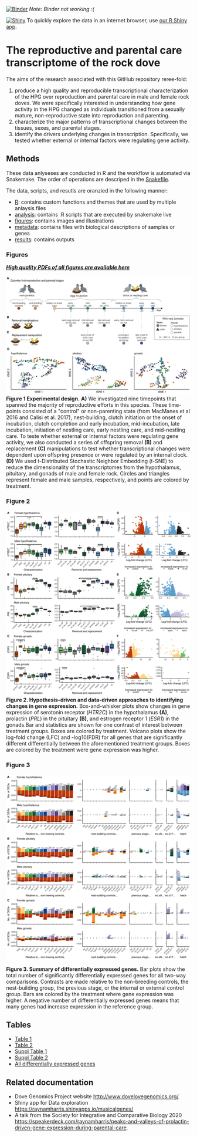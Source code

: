 [![Binder](https://mybinder.org/badge_logo.svg)](https://mybinder.org/v2/gh/macmanes-lab/DoveParentsRNAseq/master?urlpath=rstudio) _Note: Binder not working :(_

[![Shiny](https://img.shields.io/badge/Explore%20the%20data-Open%20and%20R%20Shiny%20app-blue)](https://raynamharris.shinyapps.io/musicalgenes/) To quickly explore the data in an internet browser, use [our R Shiny app](https://raynamharris.shinyapps.io/musicalgenes/). 

#  The reproductive and parental care transcriptome of the rock dove 

The aims of the research associated with this GitHub repository reree-fold: 

1. produce a high quality and reproducible transcriptional characterization of the HPG over reproduction and parental care in male and female rock doves. We were specifically interested in understanding how gene activity in the HPG changed as individuals transitioned from a sexually mature, non-reproductive state into reproduction and parenting.
1. characterize the major patterns of transcriptional changes between the tissues, sexes, and parental stages.
1. identify the drivers underlying changes in transcription. Specifically, we tested whether external or internal factors were regulating gene activity.


## Methods

These data anlyseses are conducted in R and the workflow is automated via Snakemake. The order of operations are descriped in the [Snakefile](https://github.com/macmanes-lab/DoveParentsRNAseq/blob/master/Snakefile).

The data, scripts, and resutls are oranzied in the following manner:

- [R](https://github.com/macmanes-lab/DoveParentsRNAseq/tree/master/R): contains custom functions and themes that are used by multiple anlaysis files
- [analysis](https://github.com/macmanes-lab/DoveParentsRNAseq/tree/master/analysis): contains .R scripts that are executed by snakemake live
- [figures](https://github.com/macmanes-lab/DoveParentsRNAseq/tree/master/figures): contains images and illustrations
- [metadata](https://github.com/macmanes-lab/DoveParentsRNAseq/tree/master/metadata): contains files with biological descriptions of samples or genes
- [results](https://github.com/macmanes-lab/DoveParentsRNAseq/tree/master/results): contains outputs 

### Figures

**_[High quality PDFs of all figures are available here](https://github.com/macmanes-lab/DoveParentsRNAseq/tree/master/figures)_**

![](./figures/fig1-1.png)
**Figure 1 Experimental design.** **A)** We investigated nine timepoints that spanned the majority of reproductive efforts in this species. These time-points consisted of a "control" or non-parenting state (from MacManes et al 2016 and Calisi et al. 2017), nest-building, clutch initiation or the onset of incubation, clutch completion and early incubation, mid-incubation, late incubation, initiation of nestling care, early nestling care, and mid-nestling care. To teste whether external or internal factors were regulating gene activity, we also conducted a series of offspring removal **(B)** and replacement **(C)** manipulations to test whether transcriptional changes were dependent upon offspring presence or were regulated by an internal clock. **(D)** We used t-Distributed Stochastic Neighbor Embedding (t-SNE) to reduce the dimensionality of the transcriptomes from the hypothalamus, pituitary, and gonads of male and female rock. Circles and triangles represent female and male samples, respectively, and points are colored by treatment. 


### Figure 2 

![](./figures/fig2-1.png)
**Figure 2. Hypothesis-driven and data-driven approaches to identifying changes in gene expression.** Box-and-whisker plots show changes in gene expression of serotonin receptor (*HTR2C*) in the hypothalamus **(A)**, prolactin (*PRL*) in the pituitary **(B)**,  and estrogen receptor 1 (*ESR1*) in the gonads.Bar and statistics are shown for one contrast of interest between treatment groups. Boxes are colored by treatment. Volcano plots show the log-fold change (LFC) and -log10(FDR) for all genes that are significantly different differentially between the aforementioned treatment groups. Boxes are colored by the treatment were gene expression was higher.    

### Figure 3 

![](./figures/fig3-1.png)

**Figure 3. Summary of differentially expressed genes.** Bar plots show the total number of significantly differentially expressed genes for all two-way comparisons. Contrasts are made relative to the non-breeding controls, the nest-building group, the previous stage, or the internal or external control group. Bars are colored by the treatment where gene expression was higher. A negative number of differentially expressed genes means that many genes had increase expression in the reference group.

## Tables

- [Table 1](https://github.com/macmanes-lab/DoveParentsRNAseq/blob/master/results/table1.csv)
- [Table 2](https://github.com/macmanes-lab/DoveParentsRNAseq/blob/master/results/table2.csv)
- [Suppl Table 1](https://github.com/macmanes-lab/DoveParentsRNAseq/blob/master/results/suppltable1.csv)
- [Suppl Table 2](https://github.com/macmanes-lab/DoveParentsRNAseq/blob/master/results/suppltable2.csv)
- [All differentially expressed genes](https://github.com/macmanes-lab/DoveParentsRNAseq/blob/master/results/03_allDEG.csv)


## Related documentation 

- Dove Genomics Project website <http://www.dovelovegenomics.org/>
- Shiny app for Data exploration <https://raynamharris.shinyapps.io/musicalgenes/>
- A talk from the Society for Integrative and Comparative Biology 2020 
<https://speakerdeck.com/raynamharris/peaks-and-valleys-of-prolactin-driven-gene-expression-during-parental-care>.
